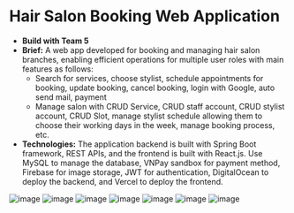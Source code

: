 <h1>Hair Salon Booking Web Application</h1>
<ul>
    <li><strong>Build with Team 5</strong></li>
    <li>
        <strong>Brief:</strong> A web app developed for booking and managing hair salon branches, enabling efficient operations for multiple user roles with main features as follows:
        <ul>
            <li>Search for services, choose stylist, schedule appointments for booking, update booking, cancel booking, login with Google, auto send mail, payment</li>
            <li>Manage salon with CRUD Service, CRUD staff account, CRUD stylist account, CRUD Slot, manage stylist schedule allowing them to choose their working days in the week, manage booking process, etc.</li>
        </ul>
    </li>
    <li>
        <strong>Technologies:</strong> The application backend is built with Spring Boot framework, REST APIs, and the frontend is built with React.js. Use MySQL to manage the database, VNPay sandbox for payment method, Firebase for image storage, JWT for authentication, DigitalOcean to deploy the backend, and Vercel to deploy the frontend.
    </li>
</ul>


![image](https://github.com/user-attachments/assets/19a4baac-fb08-4ca2-8ca6-452980c4e038)
![image](https://github.com/user-attachments/assets/37e38f8c-d5b3-40c9-9742-8175a740f4f4)
![image](https://github.com/user-attachments/assets/e8a0c891-4f89-43b3-83b8-8008b400446f)
![image](https://github.com/user-attachments/assets/709aa23c-9d7f-4094-a841-ab79daf99082)
![image](https://github.com/user-attachments/assets/4bb6cdaa-d5d7-4aad-b03c-7560f83e0673)
![image](https://github.com/user-attachments/assets/2d249175-337e-4ddf-b0ab-28bea4bd4b41)
![image](https://github.com/user-attachments/assets/ca0a7a37-3e64-4ddf-8280-6ad7942efb6e)


